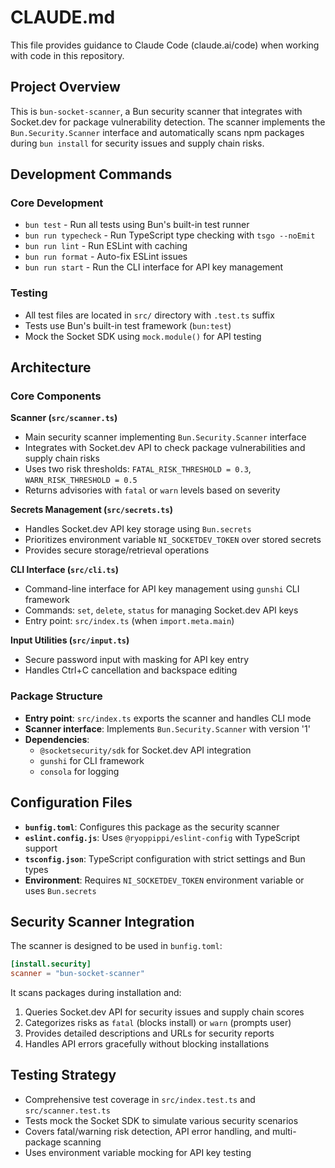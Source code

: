 # CLAUDE.md

This file provides guidance to Claude Code (claude.ai/code) when working with code in this repository.

## Project Overview

This is `bun-socket-scanner`, a Bun security scanner that integrates with Socket.dev for package vulnerability detection. The scanner implements the `Bun.Security.Scanner` interface and automatically scans npm packages during `bun install` for security issues and supply chain risks.

## Development Commands

### Core Development
- `bun test` - Run all tests using Bun's built-in test runner
- `bun run typecheck` - Run TypeScript type checking with `tsgo --noEmit`
- `bun run lint` - Run ESLint with caching
- `bun run format` - Auto-fix ESLint issues
- `bun run start` - Run the CLI interface for API key management

### Testing
- All test files are located in `src/` directory with `.test.ts` suffix
- Tests use Bun's built-in test framework (`bun:test`)
- Mock the Socket SDK using `mock.module()` for API testing

## Architecture

### Core Components

**Scanner (`src/scanner.ts`)**
- Main security scanner implementing `Bun.Security.Scanner` interface
- Integrates with Socket.dev API to check package vulnerabilities and supply chain risks
- Uses two risk thresholds: `FATAL_RISK_THRESHOLD = 0.3`, `WARN_RISK_THRESHOLD = 0.5`
- Returns advisories with `fatal` or `warn` levels based on severity

**Secrets Management (`src/secrets.ts`)**
- Handles Socket.dev API key storage using `Bun.secrets`
- Prioritizes environment variable `NI_SOCKETDEV_TOKEN` over stored secrets
- Provides secure storage/retrieval operations

**CLI Interface (`src/cli.ts`)**
- Command-line interface for API key management using `gunshi` CLI framework
- Commands: `set`, `delete`, `status` for managing Socket.dev API keys
- Entry point: `src/index.ts` (when `import.meta.main`)

**Input Utilities (`src/input.ts`)**
- Secure password input with masking for API key entry
- Handles Ctrl+C cancellation and backspace editing

### Package Structure

- **Entry point**: `src/index.ts` exports the scanner and handles CLI mode
- **Scanner interface**: Implements `Bun.Security.Scanner` with version '1'
- **Dependencies**: 
  - `@socketsecurity/sdk` for Socket.dev API integration
  - `gunshi` for CLI framework
  - `consola` for logging

## Configuration Files

- **`bunfig.toml`**: Configures this package as the security scanner
- **`eslint.config.js`**: Uses `@ryoppippi/eslint-config` with TypeScript support
- **`tsconfig.json`**: TypeScript configuration with strict settings and Bun types
- **Environment**: Requires `NI_SOCKETDEV_TOKEN` environment variable or uses `Bun.secrets`

## Security Scanner Integration

The scanner is designed to be used in `bunfig.toml`:
```toml
[install.security]
scanner = "bun-socket-scanner"
```

It scans packages during installation and:
1. Queries Socket.dev API for security issues and supply chain scores
2. Categorizes risks as `fatal` (blocks install) or `warn` (prompts user)
3. Provides detailed descriptions and URLs for security reports
4. Handles API errors gracefully without blocking installations

## Testing Strategy

- Comprehensive test coverage in `src/index.test.ts` and `src/scanner.test.ts`
- Tests mock the Socket SDK to simulate various security scenarios
- Covers fatal/warning risk detection, API error handling, and multi-package scanning
- Uses environment variable mocking for API key testing